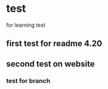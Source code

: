 # test 
for learning test

## first test for readme 4.20
## second test on website

### test for branch

